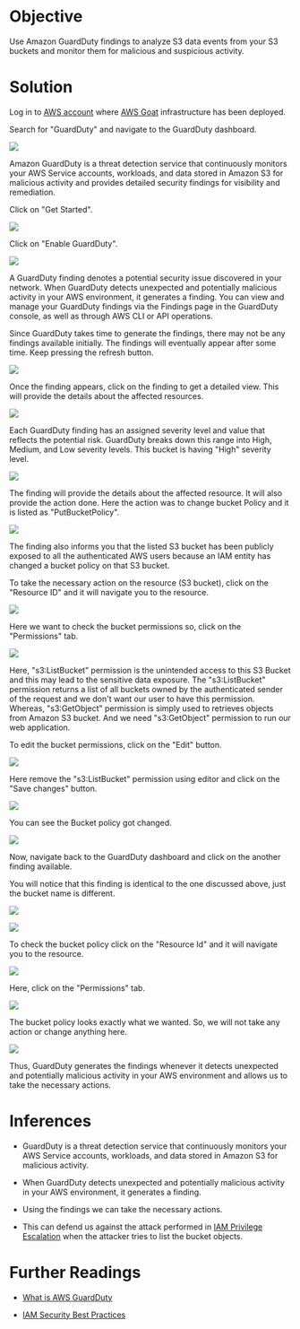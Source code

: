 # Objective

Use Amazon GuardDuty findings to analyze S3 data events from your S3 buckets and monitor them for malicious and suspicious activity.

# Solution

Log in to [AWS account](https://aws.amazon.com/) where [AWS Goat](https://github.com/ine-labs/AWSGoat) infrastructure has been deployed.

Search for "GuardDuty" and navigate to the GuardDuty dashboard.

![](./images/Amazon-Guardduty/1.png)

Amazon GuardDuty is a threat detection service that continuously monitors your AWS Service accounts, workloads, and data stored in Amazon S3 for malicious activity and provides detailed security findings for visibility and remediation.

Click on "Get Started".

![](./images/Amazon-Guardduty/2.png)

Click on "Enable GuardDuty".

![](./images/Amazon-Guardduty/3.png)

A GuardDuty finding denotes a potential security issue discovered in your network. When GuardDuty detects unexpected and potentially malicious activity in your AWS environment, it generates a finding. You can view and manage your GuardDuty findings via the Findings page in the GuardDuty console, as well as through AWS CLI or API operations.

Since GuardDuty takes time to generate the findings, there may not be any findings available initially. The findings will eventually appear after some time. Keep pressing the refresh button.

![](./images/Amazon-Guardduty/4.png)

Once the finding appears, click on the finding to get a detailed view. This will provide the details about the affected resources.

![](./images/Amazon-Guardduty/5.png)

Each GuardDuty finding has an assigned severity level and value that reflects the potential risk. GuardDuty breaks down this range into High, Medium, and Low severity levels. This bucket is having "High" severity level.

![](./images/Amazon-Guardduty/6.png)

The finding will provide the details about the affected resource. It will also provide the action done. Here the action was to change bucket Policy and it is listed as "PutBucketPolicy".

![](./images/Amazon-Guardduty/7.png)

The finding also informs you that the listed S3 bucket has been publicly exposed to all the authenticated AWS users because an IAM entity has changed a bucket policy on that S3 bucket.

To take the necessary action on the resource (S3 bucket), click on the "Resource ID" and it will navigate you to the resource. 

![](./images/Amazon-Guardduty/8.png)

Here we want to check the bucket permissions so, click on the "Permissions" tab.

![](./images/Amazon-Guardduty/9.png)

Here, "s3:ListBucket" permission is the unintended access to this S3 Bucket and this may lead to the sensitive data exposure. The "s3:ListBucket" permission returns a list of all buckets owned by the authenticated sender of the request and we don't want our user to have this permission. Whereas, "s3:GetObject" permission is simply used to retrieves objects from Amazon S3 bucket. And we need "s3:GetObject" permission to run our web application.

To edit the bucket permissions, click on the "Edit" button.

![](./images/Amazon-Guardduty/10.png)

Here remove the "s3:ListBucket" permission using editor and click on the "Save changes" button.

![](./images/Amazon-Guardduty/11.png)

You can see the Bucket policy got changed.

![](./images/Amazon-Guardduty/12.png)

Now, navigate back to the GuardDuty dashboard and click on the another finding available.

You will notice that this finding is identical to the one discussed above, just the bucket name is different.

![](./images/Amazon-Guardduty/13.png)

![](./images/Amazon-Guardduty/14.png)

To check the bucket policy click on the "Resource Id" and it will navigate you to the resource.

![](./images/Amazon-Guardduty/15.png)

Here, click on the "Permissions" tab.

![](./images/Amazon-Guardduty/16.png)

The bucket policy looks exactly what we wanted. So, we will not take any action or change anything here.

![](./images/Amazon-Guardduty/17.png)

Thus, GuardDuty generates the findings whenever it detects unexpected and potentially malicious activity in your AWS environment and allows us to take the necessary actions.

# Inferences

* GuardDuty is a threat detection service that continuously monitors your AWS Service accounts, workloads, and data stored in Amazon S3 for malicious activity.

* When GuardDuty detects unexpected and potentially malicious activity in your AWS environment, it generates a finding.

* Using the findings we can take the necessary actions.

* This can defend us against the attack performed in [IAM Privilege Escalation](https://github.com/ine-labs/AWSGoat/blob/master/attack-manuals/module-1/07-IAM%20Privilege%20Escalation.md) when the attacker tries to list the bucket objects. 

# Further Readings

* [What is AWS GuardDuty](https://docs.aws.amazon.com/guardduty/latest/ug/what-is-guardduty.html)

* [IAM Security Best Practices](https://docs.aws.amazon.com/IAM/latest/UserGuide/best-practices.html)